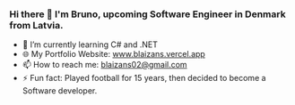 ### Hi there 👋 I'm Bruno, upcoming Software Engineer in Denmark from Latvia.

- 🌱 I’m currently learning C# and .NET
- 🌐 My Portfolio Website: www.blaizans.vercel.app
- 📫 How to reach me: blaizans02@gmail.com
- ⚡ Fun fact: Played football for 15 years, then decided to become a Software developer.
